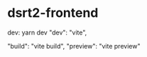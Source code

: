 # dsrt2-frontend

dev: yarn dev
 "dev": "vite",
 
 "build": "vite build",
 "preview": "vite preview"
